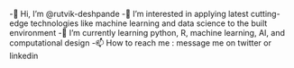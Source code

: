 -👋 Hi, I’m @rutvik-deshpande
-👀 I’m interested in applying latest cutting-edge technologies like machine learning and data science to the built environment
-🌱 I’m currently learning python, R, machine learning, AI, and computational design
-📫 How to reach me : message me on twitter or linkedin

<!---
rutvik-deshpande/rutvik-deshpande is a ✨ special ✨ repository because its `README.md` (this file) appears on your GitHub profile.
You can click the Preview link to take a look at your changes.
--->
